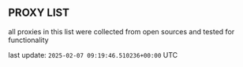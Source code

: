 ## PROXY LIST

all proxies in this list were collected from open sources and tested for functionality

last update: `2025-02-07 09:19:46.510236+00:00` UTC